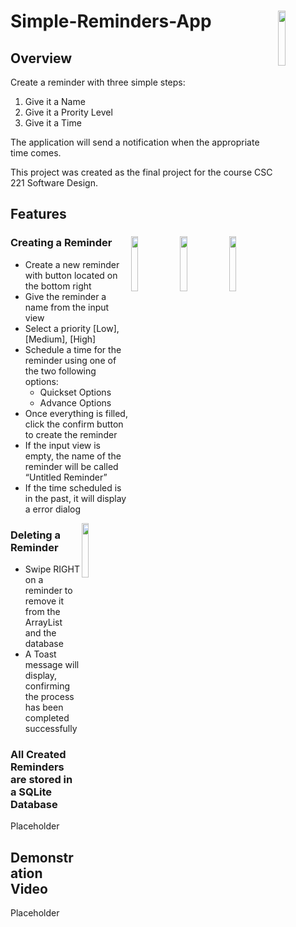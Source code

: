 # Simple-Reminders-App <img src="https://i.imgur.com/z4jOIlv.png" width="15%" align="right">

## Overview
Create a reminder with three simple steps:
1. Give it a Name
2. Give it a Prority Level
3. Give it a Time

The application will send a notification when the appropriate time comes. 

This project was created as the final project for the course CSC 221 Software Design.

## Features
### Creating a Reminder <img src="https://i.imgur.com/QXzO2GC.gif" width="15%" align="right"> <img src="https://i.imgur.com/dzoEy9y.gif" width="15%" align="right"> <img src="https://i.imgur.com/Ooxccyj.gif" width="15%" align="right"> 

- Create a new reminder with button located on the bottom right
- Give the reminder a name from the input view
- Select a priority [Low], [Medium], [High]
- Schedule a time for the reminder using one of the two following options:
  - Quickset Options
  - Advance Options
- Once everything is filled, click the confirm button to create the reminder
- If the input view is empty, the name of the reminder will be called “Untitled Reminder”
- If the time scheduled is in the past, it will display a error dialog

<img src="https://i.imgur.com/lB3TBxW.gif" width="15%" align="right">

### Deleting a Reminder 
- Swipe RIGHT on a reminder to remove it from the ArrayList and the database
- A Toast message will display, confirming the process has been completed successfully

### All Created Reminders are stored in a SQLite Database
Placeholder

## Demonstration Video
Placeholder
